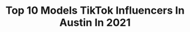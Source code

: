 ---
title: Top 10 Models TikTok Influencers In Austin In 2021
description: >-
  Find top models TikTok influencers in Austin in 2021. Most popular hashtags: #fyp #model #foryou #fashion.
platform: TikTok
hits: 56
text_top: Analyze the best TikTok influencers on inBeat.
text_bottom: Our search engine holds 56 TikTok influencers like this in Austin, United States for you to work with.
profiles:
  - username: "austin.deforest"
    fullname: >-
      Austin D
    bio: >-
      AKRON Off-Road CODE: AustinDeforest54 snap- Austin.Deforest
    location: "United States"
    followers: 36300
    engagement: 1525
    commentsToLikes: 0.024564
    id: ckbl2mjajzsa30j23j42v8jzc
    verified: false
    hashtags: "#barstoolsports, #trump, #aceduramax, #conservative"
  - username: "thepinggonggirl"
    fullname: >-
      Soo Yeon Lee
    bio: >-
      I’m a professional table tennis player 🏓 / Model
    location: "United States"
    followers: 3983
    engagement: 201
    commentsToLikes: 0.016847
    id: cka0xdexv6mfy0i78pf8l7wql
    verified: false
    hashtags: "#sport, #foryou, #playathome, #pingponggirl"
  - username: "luxelilyh"
    fullname: >-
      luxelilyh
    bio: >-
      once a trash teenager, now a model citizen
    location: "United States"
    followers: 122200
    engagement: 1203
    commentsToLikes: 0.006732
    id: ckbl4d4gj1u500j238fk0km5s
    verified: false
    hashtags: "#foryou, #summer2020, #4you, #4youpage"
  - username: "justineschiavone"
    fullname: >-
      Justine
    bio: >-
      Alternative Model 20 Follow my IG for modeling content Only Fans 👇🏻👇🏻
    location: "United States"
    followers: 159900
    engagement: 1678
    commentsToLikes: 0.011793
    id: ckal6dihqafd90i78f55cqrzn
    verified: false
    hashtags: "#transformation, #trend, #lipsync, #neonshadow"
  - username: "sydneylbell"
    fullname: >-
      Sydney Bell
    bio: >-
      ➕ Curve Model 💖 Self Love 💕 Goal: 70K ✨IG: @SydneyLBell
    location: "United States"
    followers: 99500
    engagement: 2250
    commentsToLikes: 0.011126
    id: cka0vtsm302810i78ptb6l4v7
    verified: false
    hashtags: "#wapchallenge, #bodypositivity, #foryoupage, #plussize"
  - username: "lauraldrin"
    fullname: >-
      lauraldrin
    bio: >-
      Hey 🥰 Spanish model living in 📍Chicago Follow my ig: @lauraldrin
    location: "United States"
    followers: 18200
    engagement: 537
    commentsToLikes: 0.044282
    id: ck9nhf644fz3g0j78osemjvf2
    verified: false
    hashtags: "#transformation, #foxyeyes, #fyp, #ihavenothing"
  - username: "imgmodels"
    fullname: >-
      IMGmodels
    bio: >-
      IMG Models Worldwide
    location: "United States"
    followers: 103800
    engagement: 542
    commentsToLikes: 0.019005
    id: ck9047hbmdxns0j78r34ue41c
    verified: true
    hashtags: "#imgmodels, #runwaychallenge, #img, #modelchallenge"
  - username: "taylorwedding"
    fullname: >-
      Taylor Wedding
    bio: >-
      I make noises and voices and art and take photos for a living 23 TX
    location: "United States"
    followers: 42700
    engagement: 2081
    commentsToLikes: 0.045342
    id: ck95z2w6ycqpd0j78ogjs7muy
    verified: false
    hashtags: "#avatar, #sing, #fy, #atla"
  - username: "viennaprom"
    fullname: >-
      viennaprom
    bio: >-
      👗✨Be Unique, Be You, Rock Vienna✨👗
    location: "United States"
    followers: 11900
    engagement: 808
    commentsToLikes: 0.013143
    id: ckcvhpb3ouj450j23ijke3qf8
    verified: false
    hashtags: "#hoco2020, #model, #homecoming, #viennagown"
  - username: "babvsam"
    fullname: >-
      Samantha
    bio: >-
      just vibin
    location: "United States"
    followers: 39600
    engagement: 2079
    commentsToLikes: 0.025169
    id: ckahzi1z33gvx0i78n3txgr6v
    verified: false
    hashtags: "#viral, #fyp, #travel, #summer"
---